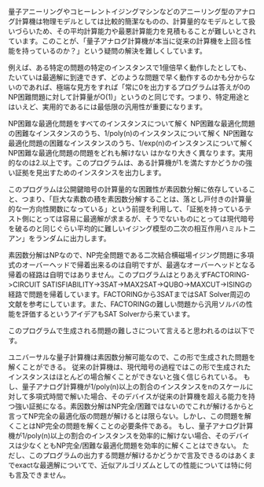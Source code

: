 量子アニーリングやコヒーレントイジングマシンなどのアニーリング型のアナログ計算機は物理モデルとしては比較的簡潔なものの、計算量的なモデルとして扱いづらいため、その平均計算能力や最悪計算能力を見積もることが難しいとされています。このことが、「量子アナログ計算機が本当に従来の計算機を上回る性能を持っているのか？」という疑問の解決を難しくしています。

例えば、ある特定の問題の特定のインスタンスで1億倍早く動作したとしても、たいていは最適解に到達できず、どのような問題で早く動作するのかも分からないのであれば、極端な見方をすれば「常に0を出力するプログラムは答えが0のNP困難問題に対して計算量がO(1)」というのと同じです。つまり、特定用途とはいえど、実用的であるには最低限の汎用性が重要になります。

NP困難な最適化問題をすべてのインスタンスについて解く
NP困難な最適化問題の困難なインスタンスのうち、1/poly(n)のインスタンスについて解く
NP困難な最適化問題の困難なインスタンスのうち、1/exp(n)のインスタンスについて解く
NP困難な最適化問題の問題をどれも解けない
はかなり大きく異なります。実用的なのは2.以上です。このプログラムは、ある計算機が1.を満たすかどうかの強い証拠を見出すためのインスタンスを出力します。

このプログラムは公開鍵暗号の計算量的な困難性が素因数分解に依存していること、つまり、「巨大な素数の積を素因数分解することは、落とし戸付きの計算量的な一方向性関数になっている」という前提を利用して、「証拠を持っているテスト側にとっては容易に最適解が求まるが、そうでないものにとっては現代暗号を破るのと同じぐらい平均的に難しいイジング模型の二次の相互作用ハミルトニアン」をランダムに出力します。

素因数分解はNPなので、NP完全問題である二次結合横磁場イジング問題に多項式のオーバーヘッドで帰着出来るのは自明ですが、最適なオーバーヘッドとなる帰着の経路は自明ではありません。このプログラムはとりあえずFACTORING->CIRCUIT SATISFIABILITY->3SAT->MAX2SAT->QUBO->MAXCUT->ISINGの経路で問題を帰着しています。FACTORINGから3SATまではSAT Solver周辺の文献を参考にしています。また、FACTORINGの難しい問題から汎用ソルバの性能を評価するというアイデアもSAT Solverから来ています。

このプログラムで生成される問題の難しさについて言えると思われるのは以下です。

ユニバーサルな量子計算機は素因数分解可能なので、この形で生成された問題を解くことができる。
従来の計算機は、現代暗号の過程ではこの形で生成されたインスタンスはほとんどの場合解くことができないと強く信じられている。
もし、量子アナログ計算機が1/poly(n)以上の割合のインスタンスをnのスケールに対して多項式時間で解いた場合、そのデバイスが従来の計算機を超える能力を持つ強い証拠になる。素因数分解はNP完全/困難ではないのでこれが解けるからと言ってNP完全の最適化版の問題が解けるとは限らない。しかし、この問題を解くことはNP完全の問題を解くことの必要条件である。
もし、量子アナログ計算機が1/poly(n)以上の割合のインスタンスを効率的に解けない場合、そのデバイスは少なくともNP完全/困難な最適化問題を効率的に解くことはできない。
ただし、このプログラムの出力する問題が解けるかどうかで言及できるのはあくまでexactな最適解についてで、近似アルゴリズムとしての性能については特に何も言及できません。
